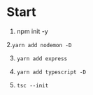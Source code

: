 # Start

1. npm init -y

2.`yarn add nodemon -D`

3. `yarn add express`

4. `yarn add typescript -D`

5. `tsc --init`
